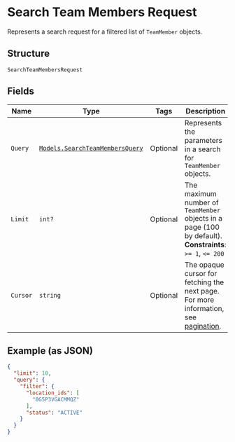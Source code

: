 
# Search Team Members Request

Represents a search request for a filtered list of `TeamMember` objects.

## Structure

`SearchTeamMembersRequest`

## Fields

| Name | Type | Tags | Description |
|  --- | --- | --- | --- |
| `Query` | [`Models.SearchTeamMembersQuery`](../../doc/models/search-team-members-query.md) | Optional | Represents the parameters in a search for `TeamMember` objects. |
| `Limit` | `int?` | Optional | The maximum number of `TeamMember` objects in a page (100 by default).<br>**Constraints**: `>= 1`, `<= 200` |
| `Cursor` | `string` | Optional | The opaque cursor for fetching the next page. For more information, see<br>[pagination](../../https://developer.squareup.com/docs/working-with-apis/pagination). |

## Example (as JSON)

```json
{
  "limit": 10,
  "query": {
    "filter": {
      "location_ids": [
        "0G5P3VGACMMQZ"
      ],
      "status": "ACTIVE"
    }
  }
}
```

